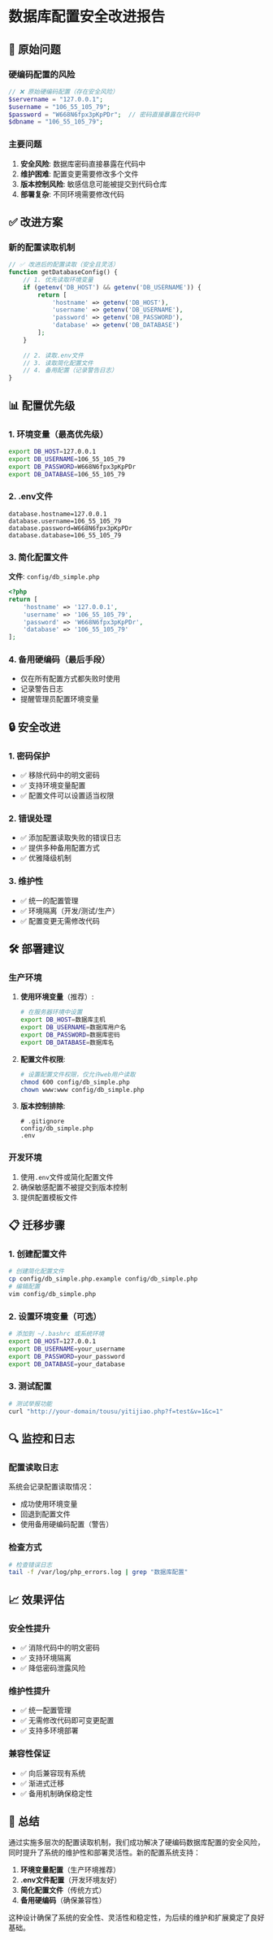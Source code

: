# 数据库配置安全改进报告

## 🚨 原始问题

### 硬编码配置的风险
```php
// ❌ 原始硬编码配置（存在安全风险）
$servername = "127.0.0.1";
$username = "106_55_105_79";
$password = "W668N6fpx3pKpPDr";  // 密码直接暴露在代码中
$dbname = "106_55_105_79";
```

### 主要问题
1. **安全风险**: 数据库密码直接暴露在代码中
2. **维护困难**: 配置变更需要修改多个文件
3. **版本控制风险**: 敏感信息可能被提交到代码仓库
4. **部署复杂**: 不同环境需要修改代码

## ✅ 改进方案

### 新的配置读取机制
```php
// ✅ 改进后的配置读取（安全且灵活）
function getDatabaseConfig() {
    // 1. 优先读取环境变量
    if (getenv('DB_HOST') && getenv('DB_USERNAME')) {
        return [
            'hostname' => getenv('DB_HOST'),
            'username' => getenv('DB_USERNAME'),
            'password' => getenv('DB_PASSWORD'),
            'database' => getenv('DB_DATABASE')
        ];
    }
    
    // 2. 读取.env文件
    // 3. 读取简化配置文件
    // 4. 备用配置（记录警告日志）
}
```

## 📊 配置优先级

### 1. 环境变量（最高优先级）
```bash
export DB_HOST=127.0.0.1
export DB_USERNAME=106_55_105_79
export DB_PASSWORD=W668N6fpx3pKpPDr
export DB_DATABASE=106_55_105_79
```

### 2. .env文件
```env
database.hostname=127.0.0.1
database.username=106_55_105_79
database.password=W668N6fpx3pKpPDr
database.database=106_55_105_79
```

### 3. 简化配置文件
**文件**: `config/db_simple.php`
```php
<?php
return [
    'hostname' => '127.0.0.1',
    'username' => '106_55_105_79',
    'password' => 'W668N6fpx3pKpPDr',
    'database' => '106_55_105_79'
];
```

### 4. 备用硬编码（最后手段）
- 仅在所有配置方式都失败时使用
- 记录警告日志
- 提醒管理员配置环境变量

## 🔒 安全改进

### 1. 密码保护
- ✅ 移除代码中的明文密码
- ✅ 支持环境变量配置
- ✅ 配置文件可以设置适当权限

### 2. 错误处理
- ✅ 添加配置读取失败的错误日志
- ✅ 提供多种备用配置方式
- ✅ 优雅降级机制

### 3. 维护性
- ✅ 统一的配置管理
- ✅ 环境隔离（开发/测试/生产）
- ✅ 配置变更无需修改代码

## 🛠️ 部署建议

### 生产环境
1. **使用环境变量**（推荐）:
   ```bash
   # 在服务器环境中设置
   export DB_HOST=数据库主机
   export DB_USERNAME=数据库用户名
   export DB_PASSWORD=数据库密码
   export DB_DATABASE=数据库名
   ```

2. **配置文件权限**:
   ```bash
   # 设置配置文件权限，仅允许web用户读取
   chmod 600 config/db_simple.php
   chown www:www config/db_simple.php
   ```

3. **版本控制排除**:
   ```gitignore
   # .gitignore
   config/db_simple.php
   .env
   ```

### 开发环境
1. 使用`.env`文件或简化配置文件
2. 确保敏感配置不被提交到版本控制
3. 提供配置模板文件

## 📋 迁移步骤

### 1. 创建配置文件
```bash
# 创建简化配置文件
cp config/db_simple.php.example config/db_simple.php
# 编辑配置
vim config/db_simple.php
```

### 2. 设置环境变量（可选）
```bash
# 添加到 ~/.bashrc 或系统环境
export DB_HOST=127.0.0.1
export DB_USERNAME=your_username
export DB_PASSWORD=your_password
export DB_DATABASE=your_database
```

### 3. 测试配置
```bash
# 测试举报功能
curl "http://your-domain/tousu/yitijiao.php?f=test&v=1&c=1"
```

## 🔍 监控和日志

### 配置读取日志
系统会记录配置读取情况：
- 成功使用环境变量
- 回退到配置文件
- 使用备用硬编码配置（警告）

### 检查方式
```bash
# 检查错误日志
tail -f /var/log/php_errors.log | grep "数据库配置"
```

## 📈 效果评估

### 安全性提升
- ✅ 消除代码中的明文密码
- ✅ 支持环境隔离
- ✅ 降低密码泄露风险

### 维护性提升
- ✅ 统一配置管理
- ✅ 无需修改代码即可变更配置
- ✅ 支持多环境部署

### 兼容性保证
- ✅ 向后兼容现有系统
- ✅ 渐进式迁移
- ✅ 备用机制确保稳定性

## 🎯 总结

通过实施多层次的配置读取机制，我们成功解决了硬编码数据库配置的安全风险，同时提升了系统的维护性和部署灵活性。新的配置系统支持：

1. **环境变量配置**（生产环境推荐）
2. **.env文件配置**（开发环境友好）
3. **简化配置文件**（传统方式）
4. **备用硬编码**（确保兼容性）

这种设计确保了系统的安全性、灵活性和稳定性，为后续的维护和扩展奠定了良好基础。
